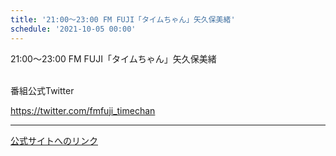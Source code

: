 ```yaml
---
title: '21:00～23:00 FM FUJI「タイムちゃん」矢久保美緒'
schedule: '2021-10-05 00:00'
---
```


<div id="detailBody"> <p>  21:00～23:00 FM FUJI「タイムちゃん」矢久保美緒 </p> <p>  <br/>  番組公式Twitter </p> <p>  <a href="https://twitter.com/fmfuji_timechan" target="_blank">   https://twitter.com/fmfuji_timechan  </a> </p></div>

---
[公式サイトへのリンク]('http://www.nogizaka46.com/schedule/2021/10/063401.php?member=mio-yakubo&category=&monthly=202110')